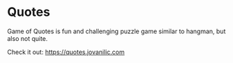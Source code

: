 # Quotes

Game of Quotes is fun and challenging puzzle game similar to hangman, but also not quite.

Check it out: https://quotes.jovanilic.com
